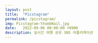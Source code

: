```yaml
---
layout: post
title:  "Picstagram"
permalink: /picstagram/
img: Picstagram-thumbNail.jpg
date:   2022-09-06 00:00:00 +0900
description: 실시간 여행 공유 SNS 어플리케이션
---
```


